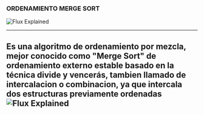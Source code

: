 
### ORDENAMIENTO MERGE SORT ###

![Flux Explained](https://idea-instructions.com/merge-sort.png)

---
__Es una algoritmo de ordenamiento por mezcla, mejor conocido como "Merge Sort"
  de ordenamiento externo estable basado en la técnica divide y vencerás, tambien llamado 
  de intercalacion o combinacion, ya que intercala dos estructuras previamente ordenadas__
  ![Flux Explained](https://upload.wikimedia.org/wikipedia/commons/thumb/c/cc/Merge-sort-example-300px.gif/220px-Merge-sort-example-300px.gif)
---
  
  
